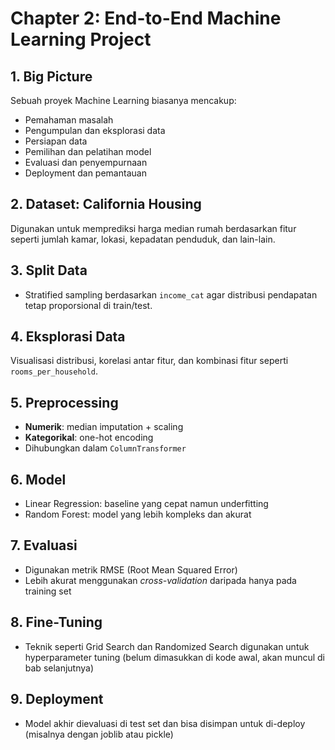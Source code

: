 # Chapter 2: End-to-End Machine Learning Project

## 1. Big Picture
Sebuah proyek Machine Learning biasanya mencakup:
- Pemahaman masalah
- Pengumpulan dan eksplorasi data
- Persiapan data
- Pemilihan dan pelatihan model
- Evaluasi dan penyempurnaan
- Deployment dan pemantauan

## 2. Dataset: California Housing
Digunakan untuk memprediksi harga median rumah berdasarkan fitur seperti jumlah kamar, lokasi, kepadatan penduduk, dan lain-lain.

## 3. Split Data
- Stratified sampling berdasarkan `income_cat` agar distribusi pendapatan tetap proporsional di train/test.

## 4. Eksplorasi Data
Visualisasi distribusi, korelasi antar fitur, dan kombinasi fitur seperti `rooms_per_household`.

## 5. Preprocessing
- **Numerik**: median imputation + scaling
- **Kategorikal**: one-hot encoding
- Dihubungkan dalam `ColumnTransformer`

## 6. Model
- Linear Regression: baseline yang cepat namun underfitting
- Random Forest: model yang lebih kompleks dan akurat

## 7. Evaluasi
- Digunakan metrik RMSE (Root Mean Squared Error)
- Lebih akurat menggunakan *cross-validation* daripada hanya pada training set

## 8. Fine-Tuning
- Teknik seperti Grid Search dan Randomized Search digunakan untuk hyperparameter tuning (belum dimasukkan di kode awal, akan muncul di bab selanjutnya)

## 9. Deployment
- Model akhir dievaluasi di test set dan bisa disimpan untuk di-deploy (misalnya dengan joblib atau pickle)
